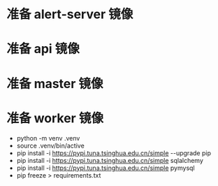 
# 准备 alert-server 镜像

# 准备 api 镜像

# 准备 master 镜像

# 准备 worker 镜像
- python -m venv .venv
- source .venv/bin/active
- pip install -i https://pypi.tuna.tsinghua.edu.cn/simple --upgrade pip 
- pip install -i https://pypi.tuna.tsinghua.edu.cn/simple sqlalchemy
- pip install -i https://pypi.tuna.tsinghua.edu.cn/simple pymysql
- pip freeze > requirements.txt